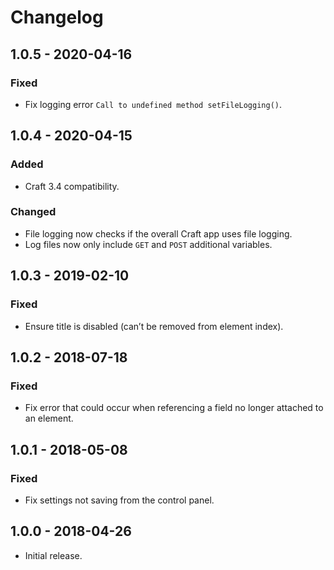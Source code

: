 # Changelog

## 1.0.5 - 2020-04-16

### Fixed
- Fix logging error `Call to undefined method setFileLogging()`.

## 1.0.4 - 2020-04-15

### Added
- Craft 3.4 compatibility.

### Changed
- File logging now checks if the overall Craft app uses file logging.
- Log files now only include `GET` and `POST` additional variables.

## 1.0.3 - 2019-02-10

### Fixed
- Ensure title is disabled (can’t be removed from element index).

## 1.0.2 - 2018-07-18

### Fixed
- Fix error that could occur when referencing a field no longer attached to an element.

## 1.0.1 - 2018-05-08

### Fixed
- Fix settings not saving from the control panel.

## 1.0.0 - 2018-04-26

- Initial release.
